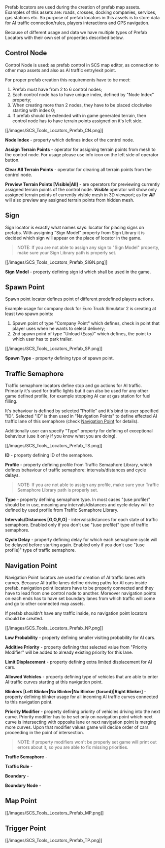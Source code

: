 Prefab locators are used during the creation of prefab map assets. Examples of this assets are: roads, crosses, docking companies, services, gas stations etc. So purpose of prefab locators in this assets is to store data for AI traffic connection/rules, players interactions and GPS navigation. 

Because of different usage and data we have multiple types of Prefab Locators with their own set of properties described below.


## Control Node

Control Node is used: as prefab control in SCS map editor, as connection to other map assets and also as AI traffic entry/exit point. 

For proper prefab creation this requirements have to be meet:

1. Prefab must have from 2 to 6 control nodes;
2. Each control node has to have unique index, defined by "Node Index" property;
3. When creating more than 2 nodes, they have to be placed clockwise starting with index 0;
4. If prefab should be extended with in game generated terrain, then control node has to have terrain points assigned on it's left side.

[[/images/SCS_Tools_Locators_Prefab_CN.png]]

**Node Index** - property which defines index of the control node.

**Assign Terrain Points** - operator for assigning terrain points from mesh to the control node. For usage please use info icon on the left side of operator button.

**Clear All Terrain Points** - operator for clearing all terrain points from the control node.

**Preview Terrain Points [Visible|All]** - are operators for previewing currently assigned terrain points of the control node. ***Visible*** operator will show only assigned terrain points of currently visible mesh in 3D viewport; as for ***All*** will also preview any assigned terrain points from hidden mesh.


## Sign

Sign locator is exactly what names says: locator for placing signs on prefabs. With assigning "Sign Model" property from Sign Library it is decided which sign will appear on the place of locator in the game.

> NOTE: If you are not able to assign any sign to "Sign Model" property, make sure your Sign Library path is properly set.

[[/images/SCS_Tools_Locators_Prefab_SIGN.png]]

**Sign Model** - property defining sign id which shall be used in the game.


## Spawn Point

Spawn point locator defines point of different predefined players actions.

Example usage for company dock for Euro Truck Simulator 2 is creating at least two spawn points:

1. Spawn point of type "Company Point" which defines, check in point that player uses when he wants to select delivery;
2. 2nd spawn point of type "Unload (Easy)" which defines, the point to which user has to park trailer.

[[/images/SCS_Tools_Locators_Prefab_SP.png]]

**Spawn Type** - property defining type of spawn point.


## Traffic Semaphore

Traffic semaphore locators define stop and go actions for AI traffic. Primarily it's used for traffic lights but it can also be used for any other game defined profile, for example stopping AI car at gas station for fuel filling.

It's behaviour is defined by selected "Profile" and it's bind to user specified "ID". Selected "ID" is then used in "Navigation Points" to define effected AI traffic lane of this semaphore (check [Navigation Point](Prefab-Locators#navigation-point) for details).

Additionally user can specify "Type" property for defining of exceptional behaviour (use it only if you know what you are doing).

[[/images/SCS_Tools_Locators_Prefab_TS.png]]

**ID** - property defining ID of the semaphore.

**Profile** - property defining profile from Traffic Semaphore Library, which defines behaviour of traffic semaphore: intervals/distances and cycle delays.

> NOTE: If you are not able to assign any profile, make sure your Traffic Semaphore Library path is properly set.

**Type** - property defining semaphore type. In most cases "(use profile)" should be in use, meaning any intervals/distances and cycle delay will be defined by used profile from Traffic Semaphore Library.

**Intervals/Distances [G,O,R,O]** - intervals/distances for each state of traffic semaphore. Enabled only if you don't use "(use profile)" type of traffic semaphore.

**Cycle Delay** - property defining delay for which each semaphore cycle will be delayed before starting again. Enabled only if you don't use "(use profile)" type of traffic semaphore.


## Navigation Point

Navigation Point locators are used for creation of AI traffic lanes with curves. Because AI traffic lanes define driving paths for AI cars inside prefab, navigation point locators have to be properly connected and they have to lead from one control node to another. Moreover navigation points on each ends has to have set boundary lanes from which traffic will come and go to other connected map assets.

If prefab shouldn't have any traffic inside, no navigation point locators should be created.

[[/images/SCS_Tools_Locators_Prefab_NP.png]]

**Low Probability** - property defining smaller visiting probability for AI cars.

**Additive Priority** - property defining that selected value from "Priority Modifier" will be added to already existing priority for this lane.

**Limit Displacement** - property defining extra limited displacement for AI cars.

**Allowed Vehicles** - property defining type of vehicles that are able to enter AI traffic curves starting at this navigation point.

**Blinkers [Left Blinker|No Blinker|No Blinker (forced)|Right Blinker]** - property defining blinker usage for all incoming AI traffic curves connected to this navigation point.

**Priority Modifier** - property defining priority of vehicles driving into the next curve. Priority modifier has to be set only on navigation point which next curve is intersecting with opposite lane or next navigation point is merging more curves. Upon that modifier values game will decide order of cars proceeding in the point of intersection.

> NOTE: if property modifiers won't be properly set game will print out errors about it, so you are able to fix missing priorities.

**Traffic Semaphore** -

**Traffic Rule** -

**Boundary** - 

**Boundary Node** - 


## Map Point

[[/images/SCS_Tools_Locators_Prefab_MP.png]]


## Trigger Point

[[/images/SCS_Tools_Locators_Prefab_TP.png]]